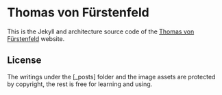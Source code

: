 # Thomas von Fürstenfeld 

This is the Jekyll and architecture source code of the [Thomas von Fürstenfeld](https://thomas.von.fuerstenfeld.blog) website. 

## License

The writings under the [_posts] folder and the image assets are protected by copyright, the rest is free for learning and using.
